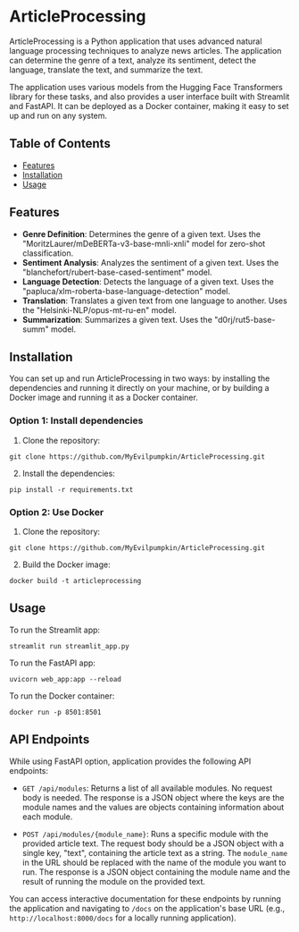 # ArticleProcessing

ArticleProcessing is a Python application that uses advanced natural language processing techniques to analyze news articles. The application can determine the genre of a text, analyze its sentiment, detect the language, translate the text, and summarize the text. 

The application uses various models from the Hugging Face Transformers library for these tasks, and also provides a user interface built with Streamlit and FastAPI. It can be deployed as a Docker container, making it easy to set up and run on any system.

## Table of Contents

- [Features](#features)
- [Installation](#installation)
- [Usage](#usage)

## Features

- **Genre Definition**: Determines the genre of a given text. Uses the "MoritzLaurer/mDeBERTa-v3-base-mnli-xnli" model for zero-shot classification.
- **Sentiment Analysis**: Analyzes the sentiment of a given text. Uses the "blanchefort/rubert-base-cased-sentiment" model.
- **Language Detection**: Detects the language of a given text. Uses the "papluca/xlm-roberta-base-language-detection" model.
- **Translation**: Translates a given text from one language to another. Uses the "Helsinki-NLP/opus-mt-ru-en" model.
- **Summarization**: Summarizes a given text. Uses the "d0rj/rut5-base-summ" model.


## Installation

You can set up and run ArticleProcessing in two ways: by installing the dependencies and running it directly on your machine, or by building a Docker image and running it as a Docker container.

### Option 1: Install dependencies

1. Clone the repository:

`git clone https://github.com/MyEvilpumpkin/ArticleProcessing.git`

2. Install the dependencies:

`pip install -r requirements.txt`

### Option 2: Use Docker

1. Clone the repository:

`git clone https://github.com/MyEvilpumpkin/ArticleProcessing.git`

2. Build the Docker image:

`docker build -t articleprocessing`

## Usage

To run the Streamlit app:

`streamlit run streamlit_app.py`

To run the FastAPI app:

`uvicorn web_app:app --reload`

To run the Docker container:

`docker run -p 8501:8501`

## API Endpoints

While using FastAPI option, application provides the following API endpoints:

- `GET /api/modules`: Returns a list of all available modules. No request body is needed. The response is a JSON object where the keys are the module names and the values are objects containing information about each module.

- `POST /api/modules/{module_name}`: Runs a specific module with the provided article text. The request body should be a JSON object with a single key, "text", containing the article text as a string. The `module_name` in the URL should be replaced with the name of the module you want to run. The response is a JSON object containing the module name and the result of running the module on the provided text.

You can access interactive documentation for these endpoints by running the application and navigating to `/docs` on the application's base URL (e.g., `http://localhost:8000/docs` for a locally running application).